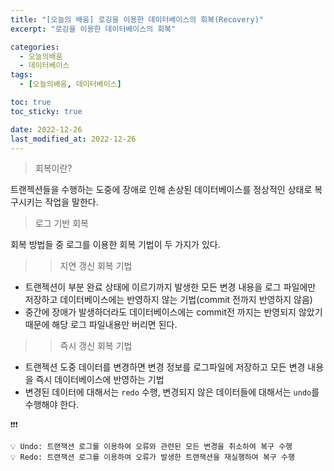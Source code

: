 ```yaml
---
title: "[오늘의 배움] 로깅을 이용한 데이터베이스의 회복(Recovery)"
excerpt: "로깅을 이용한 데이터베이스의 회복"

categories:
  - 오늘의배움
  - 데이터베이스
tags:
  - [오늘의배움, 데이터베이스]

toc: true
toc_sticky: true

date: 2022-12-26
last_modified_at: 2022-12-26
---
```


> 회복이란?

트랜젝션들을 수행하는 도중에 장애로 인해 손상된 데이터베이스를 정상적인 상태로 복구시키는 작업을 말한다.

> 로그 기반 회복

회복 방법들 중 로그를 이용한 회복 기법이 두 가지가 있다.

> > 지연 갱신 회복 기법

- 트랜젝션이 부분 완료 상태에 이르기까지 발생한 모든 변경 내용을 로그 파일에만 저장하고 데이터베이스에는 반영하지 않는 기법(commit 전까지 반영하지 않음)
- 중간에 장애가 발생하더라도 데이터베이스에는 commit전 까지는 반영되지 않았기 때문에 해당 로그 파일내용만 버리면 된다.

> > 즉시 갱신 회복 기법

- 트랜젝션 도중 데이터를 변경하면 변경 정보를 로그파일에 저장하고 모든 변경 내용을 즉시 데이터베이스에 반영하는 기법
- 변경된 데이터에 대해서는 `redo` 수행, 변경되지 않은 데이터들에 대해서는 `undo`를 수행해야 한다.

```
❗❗❗

💡 Undo: 트랜잭션 로그를 이용하여 오류와 관련된 모든 변경을 취소하여 복구 수행
💡 Redo: 트랜잭션 로그를 이용하여 오류가 발생한 트랜잭션을 재실행하여 복구 수행
```
